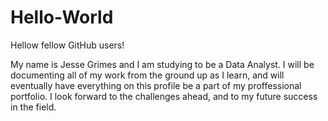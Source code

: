 Hello-World
===========

Hellow fellow GitHub users!

My name is Jesse Grimes and I am studying to be a Data Analyst. I will be documenting all of my work from the ground up as I learn, and will eventually have everything on this profile be a part of my proffessional portfolio. I look forward to the challenges ahead, and to my future success in the field.

